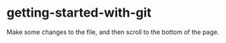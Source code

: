# getting-started-with-git
 Make some changes to the file, and then scroll to the bottom of the page.

